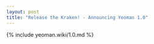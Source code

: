 ```yaml
---
layout: post
title: "Release the Kraken! - Announcing Yeoman 1.0"
---
```


{% include yeoman.wiki/1.0.md %}
